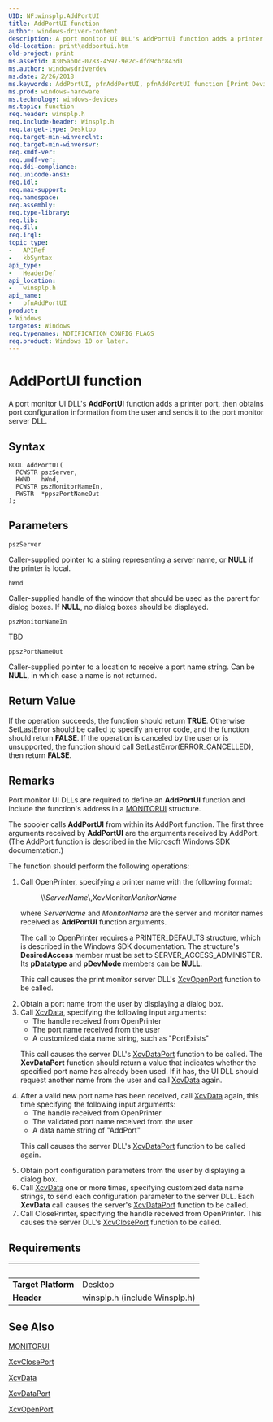```yaml
---
UID: NF:winsplp.AddPortUI
title: AddPortUI function
author: windows-driver-content
description: A port monitor UI DLL's AddPortUI function adds a printer port, then obtains port configuration information from the user and sends it to the port monitor server DLL.
old-location: print\addportui.htm
old-project: print
ms.assetid: 8305ab0c-0783-4597-9e2c-dfd9cbc843d1
ms.author: windowsdriverdev
ms.date: 2/26/2018
ms.keywords: AddPortUI, pfnAddPortUI, pfnAddPortUI function [Print Devices], print.addportui, spoolfnc_e82f0e4d-e4f2-44b8-b957-3fc1b35e8a34.xml, winsplp/pfnAddPortUI
ms.prod: windows-hardware
ms.technology: windows-devices
ms.topic: function
req.header: winsplp.h
req.include-header: Winsplp.h
req.target-type: Desktop
req.target-min-winverclnt: 
req.target-min-winversvr: 
req.kmdf-ver: 
req.umdf-ver: 
req.ddi-compliance: 
req.unicode-ansi: 
req.idl: 
req.max-support: 
req.namespace: 
req.assembly: 
req.type-library: 
req.lib: 
req.dll: 
req.irql: 
topic_type:
-	APIRef
-	kbSyntax
api_type:
-	HeaderDef
api_location:
-	winsplp.h
api_name:
-	pfnAddPortUI
product:
- Windows
targetos: Windows
req.typenames: NOTIFICATION_CONFIG_FLAGS
req.product: Windows 10 or later.
---
```



# AddPortUI function
A port monitor UI DLL's <b>AddPortUI</b> function adds a printer port, then obtains port configuration information from the user and sends it to the port monitor server DLL.

## Syntax

```
BOOL AddPortUI(
  PCWSTR pszServer,
  HWND   hWnd,
  PCWSTR pszMonitorNameIn,
  PWSTR  *ppszPortNameOut
);
```

## Parameters

`pszServer`

Caller-supplied pointer to a string representing a server name, or <b>NULL</b> if the printer is local.

`hWnd`

Caller-supplied handle of the window that should be used as the parent for dialog boxes. If <b>NULL</b>, no dialog boxes should be displayed.

`pszMonitorNameIn`

TBD

`ppszPortNameOut`

Caller-supplied pointer to a location to receive a port name string. Can be <b>NULL</b>, in which case a name is not returned.


## Return Value

If the operation succeeds, the function should return <b>TRUE</b>. Otherwise SetLastError should be called to specify an error code, and the function should return <b>FALSE</b>. If the operation is canceled by the user or is unsupported, the function should call SetLastError(ERROR_CANCELLED), then return <b>FALSE</b>.

## Remarks

Port monitor UI DLLs are required to define an <b>AddPortUI</b> function and include the function's address in a <a href="https://msdn.microsoft.com/library/windows/hardware/ff557541">MONITORUI</a> structure.

The spooler calls <b>AddPortUI</b> from within its AddPort function. The first three arguments received by <b>AddPortUI</b> are the arguments received by AddPort. (The AddPort function is described in the Microsoft Windows SDK documentation.)

The function should perform the following operations:

<ol>
<li>
Call OpenPrinter, specifying a printer name with the following format:<dl>
<dd>\\<i>ServerName</i>\,XcvMonitor<i>MonitorName</i></dd>
</dl>


where <i>ServerName</i> and <i>MonitorName</i> are the server and monitor names received as <b>AddPortUI</b> function arguments.

The call to OpenPrinter requires a PRINTER_DEFAULTS structure, which is described in the Windows SDK documentation. The structure's <b>DesiredAccess</b> member must be set to SERVER_ACCESS_ADMINISTER. Its <b>pDatatype</b> and <b>pDevMode</b> members can be <b>NULL</b>.

This call causes the print monitor server DLL's <a href="https://msdn.microsoft.com/library/windows/hardware/ff564259">XcvOpenPort</a> function to be called.

</li>
<li>
Obtain a port name from the user by displaying a dialog box.

</li>
<li>
Call <a href="https://msdn.microsoft.com/library/windows/hardware/ff564255">XcvData</a>, specifying the following input arguments:<ul>
<li>The handle received from OpenPrinter</li>
<li>The port name received from the user</li>
<li>A customized data name string, such as "PortExists"</li>
</ul>


This call causes the server DLL's <a href="https://msdn.microsoft.com/library/windows/hardware/ff564258">XcvDataPort</a> function to be called. The <b>XcvDataPort</b> function should return a value that indicates whether the specified port name has already been used. If it has, the UI DLL should request another name from the user and call <a href="https://msdn.microsoft.com/library/windows/hardware/ff564255">XcvData</a> again.

</li>
<li>
After a valid new port name has been received, call <a href="https://msdn.microsoft.com/library/windows/hardware/ff564255">XcvData</a> again, this time specifying the following input arguments:<ul>
<li>The handle received from OpenPrinter</li>
<li>The validated port name received from the user</li>
<li>A data name string of "AddPort"</li>
</ul>


This call causes the server DLL's <a href="https://msdn.microsoft.com/library/windows/hardware/ff564258">XcvDataPort</a> function to be called again.

</li>
<li>
Obtain port configuration parameters from the user by displaying a dialog box.

</li>
<li>
Call <a href="https://msdn.microsoft.com/library/windows/hardware/ff564255">XcvData</a> one or more times, specifying customized data name strings, to send each configuration parameter to the server DLL. Each <b>XcvData</b> call causes the server's <a href="https://msdn.microsoft.com/library/windows/hardware/ff564258">XcvDataPort</a> function to be called.

</li>
<li>
Call ClosePrinter, specifying the handle received from OpenPrinter. This causes the server DLL's <a href="https://msdn.microsoft.com/library/windows/hardware/ff564254">XcvClosePort</a> function to be called.

</li>
</ol>

## Requirements
| &nbsp; | &nbsp; |
| ---- |:---- |
| **Target Platform** | Desktop |
| **Header** | winsplp.h (include Winsplp.h) |

## See Also

<a href="https://msdn.microsoft.com/library/windows/hardware/ff557541">MONITORUI</a>



<a href="https://msdn.microsoft.com/library/windows/hardware/ff564254">XcvClosePort</a>



<a href="https://msdn.microsoft.com/library/windows/hardware/ff564255">XcvData</a>



<a href="https://msdn.microsoft.com/library/windows/hardware/ff564258">XcvDataPort</a>



<a href="https://msdn.microsoft.com/library/windows/hardware/ff564259">XcvOpenPort</a>